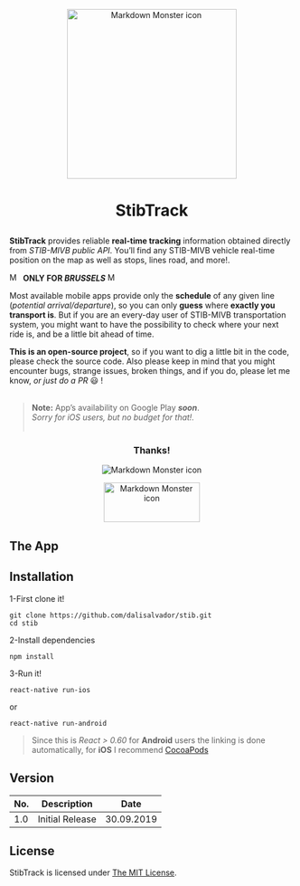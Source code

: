<p align="center">
  <img src="https://image.flaticon.com/icons/svg/1646/1646720.svg" alt="Markdown Monster icon" width="300px" height="300px">
</p>
<h1 id="p-aligncenterstibtrack-p"><p align="center">StibTrack </p></h1>
<p><strong>StibTrack</strong> provides reliable <strong>real-time tracking</strong> information obtained directly from <em>STIB-MIVB public API</em>. You’ll find any STIB-MIVB vehicle real-time position on the map as well as stops, lines road, and more!.</p>
<p><img src="https://image.flaticon.com/icons/svg/197/197583.svg" alt="Markdown Monster icon" width="20px" height="15px">          <strong>ONLY FOR <em>BRUSSELS</em></strong>   <img src="https://image.flaticon.com/icons/svg/197/197583.svg" alt="Markdown Monster icon" width="20px" height="15px"></p>
<p>Most available mobile apps provide only the <strong>schedule</strong> of any given line (<em>potential arrival/departure</em>), so you can only <strong>guess</strong> where <strong>exactly you transport is</strong>. But if you are an every-day user of STIB-MIVB transportation system, you might want to have the possibility to check where your next ride is, and be a little bit ahead of time.</p>
<p><strong>This is an open-source project</strong>, so if you want to dig a little bit in the code, please check the source code. Also please keep in mind that you might encounter bugs, strange issues, broken things, and if you do, please let me know, <em>or just do a PR</em>  😃 !<br>
<br></p>
<blockquote>
<p><strong>Note:</strong> App’s availability on Google Play <em><strong>soon</strong></em>.<br>
<em>Sorry for iOS users, but no budget for that!.</em><br>
<br></p>
</blockquote>
<h3 id="p-aligncenterthanksp"><p align="center">Thanks!</p></h3>
 <p align="center">
 <img src="https://github.githubassets.com/images/icons/emoji/unicode/2764.png" alt="Markdown Monster icon">
 </p>
<p align="center">
  <img src="https://www.workinlogistics.be/uploads/public/company/logos/58aef3b03a924.png" alt="Markdown Monster icon" width="170px" height="70px"></p>
<h2 id="the-app">The App</h2>
<h2 id="installation">Installation</h2>
<p>1-First clone it!</p>
<pre><code>git clone https://github.com/dalisalvador/stib.git
cd stib
</code></pre>
<p>2-Install dependencies</p>
<pre><code>npm install
</code></pre>
<p>3-Run it!</p>
<pre><code>react-native run-ios
</code></pre>
<p>or</p>
<pre><code>react-native run-android
</code></pre>
<blockquote>
<p>Since this is <em>React &gt; 0.60</em> for <strong>Android</strong> users the linking is done automatically, for <strong>iOS</strong> I recommend <a href="http://cocoapods.org/">CocoaPods</a></p>
</blockquote>
<h2 id="version">Version</h2>

<table>
<thead>
<tr>
<th>No.</th>
<th>Description</th>
<th>Date</th>
</tr>
</thead>
<tbody>
<tr>
<td>1.0</td>
<td>Initial Release</td>
<td>30.09.2019</td>
</tr>
</tbody>
</table><h2 id="license">License</h2>
<p>StibTrack is licensed under <a href="LICENSE">The MIT License</a>.</p>

